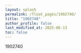 ```yaml
---
layout: splash
permalink: /float_pages/1902740/
title: "1902740"
author_profile: false
last_modified_at: 2025-06-13
toc: false
---
```

 
1902740
